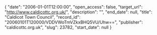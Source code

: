 {
  "date": "2006-01-01T12:00:00", 
  "open_access": false, 
  "target_url": "http://www.caldicottc.org.uk/", 
  "description": "", 
  "end_date": null, 
  "title": "Caldicot Town Council", 
  "record_id": "20060101T120000/VDDVWoTmVZkxBHQ5VU/Uhw==", 
  "publisher": "caldicottc.org.uk", 
  "slug": 23782, 
  "start_date": null
}

